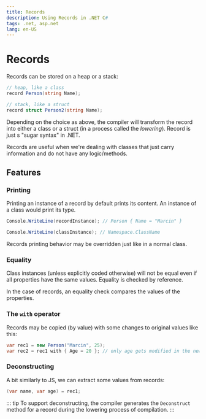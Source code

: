 ```yaml
---
title: Records
description: Using Records in .NET C#
tags: .net, asp.net
lang: en-US
---
```


# Records

Records can be stored on a heap or a stack:

```csharp
// heap, like a class
record Person(string Name);

// stack, like a struct
record struct Person2(string Name);
```

Depending on the choice as above, the compiler will transform the
record into either a class or a struct (in a process called the *lowering*).
Record is just s "sugar syntax" in .NET.

Records are useful when we're dealing with classes that just carry information
and do not have any logic/methods.

## Features

### Printing

Printing an instance of a record by default prints its content. An instance of a
class would print its type.

```csharp
Console.WriteLine(recordInstance); // Person { Name = "Marcin" }

Console.WriteLine(classInstance); // Namespace.ClassName
```

Records printing behavior may be overridden just like in a normal class.

### Equality

Class instances (unless explicitly coded otherwise) will not be equal even if
all properties have the same values. Equality is checked by reference.

In the case of records, an equality check compares the values of the properties.

### The `with` operator

Records may be copied (by value) with some changes to original values like this:

```csharp
var rec1 = new Person("Marcin", 25);
var rec2 = rec1 with { Age = 20 }; // only age gets modified in the new record instance 
```

### Deconstructing

A bit similarly to JS, we can extract some values from records:

```csharp
(var name, var age) = rec1;
```

::: tip
To support deconstructing, the compiler generates the `Deconstruct` method for a
record during the lowering process of compilation.
:::

